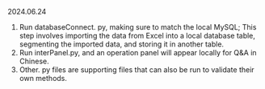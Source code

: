 2024.06.24
1. Run databaseConnect. py, making sure to match the local MySQL; This step involves importing the data from Excel into a local database table, segmenting the imported data, and storing it in another table.
2. Run interPanel.py, and an operation panel will appear locally for Q&A in Chinese.
3. Other. py files are supporting files that can also be run to validate their own methods.
